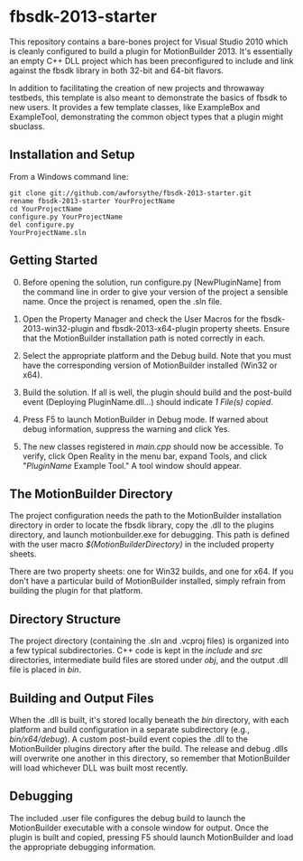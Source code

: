 fbsdk-2013-starter
==================

This repository contains a bare-bones project for Visual Studio 2010 which is
cleanly configured to build a plugin for MotionBuilder 2013. It's essentially
an empty C++ DLL project which has been preconfigured to include and link
against the fbsdk library in both 32-bit and 64-bit flavors.

In addition to facilitating the creation of new projects and throwaway
testbeds, this template is also meant to demonstrate the basics of fbsdk to
new users. It provides a few template classes, like ExampleBox and
ExampleTool, demonstrating the common object types that a plugin might
sbuclass.

Installation and Setup
----------------------
From a Windows command line:
```
git clone git://github.com/awforsythe/fbsdk-2013-starter.git
rename fbsdk-2013-starter YourProjectName
cd YourProjectName
configure.py YourProjectName
del configure.py
YourProjectName.sln
```

Getting Started
---------------   
0. Before opening the solution, run configure.py [NewPluginName] from the
   command line in order to give your version of the project a sensible name.
   Once the project is renamed, open the .sln file.

1. Open the Property Manager and check the User Macros for the
   fbsdk-2013-win32-plugin and fbsdk-2013-x64-plugin property sheets. Ensure
   that the MotionBuilder installation path is noted correctly in each.

2. Select the appropriate platform and the Debug build. Note that you must
   have the corresponding version of MotionBuilder installed (Win32 or x64).

3. Build the solution. If all is well, the plugin should build and the
   post-build event (Deploying PluginName.dll...) should indicate
   *1 File(s) copied*.

4. Press F5 to launch MotionBuilder in Debug mode. If warned about debug
   information, suppress the warning and click Yes.

5. The new classes registered in *main.cpp* should now be accessible. To
   verify, click Open Reality in the menu bar, expand Tools, and click
   "*PluginName* Example Tool." A tool window should appear.

The MotionBuilder Directory
---------------------------
The project configuration needs the path to the MotionBuilder installation
directory in order to locate the fbsdk library, copy the .dll to the plugins
directory, and launch motionbuilder.exe for debugging. This path is defined
with the user macro *$(MotionBuilderDirectory)* in the included property
sheets.

There are two property sheets: one for Win32 builds, and one for x64. If you
don't have a particular build of MotionBuilder installed, simply refrain from
building the plugin for that platform.

Directory Structure
-------------------
The project directory (containing the .sln and .vcproj files) is organized
into a few typical subdirectories. C++ code is kept in the *include* and *src*
directories, intermediate build files are stored under *obj*, and the output
.dll file is placed in *bin*.

Building and Output Files
-------------------------
When the .dll is built, it's stored locally beneath the *bin* directory, with
each platform and build configuration in a separate subdirectory (e.g.,
*bin/x64/debug*). A custom post-build event copies the .dll to the
MotionBuilder plugins directory after the build. The release and debug .dlls
will overwrite one another in this directory, so remember that MotionBuilder
will load whichever DLL was built most recently.

Debugging
---------
The included .user file configures the debug build to launch the MotionBuilder
executable with a console window for output. Once the plugin is built and
copied, pressing F5 should launch MotionBuilder and load the appropriate
debugging information.
